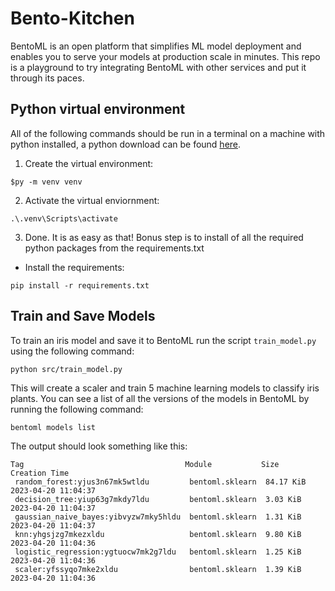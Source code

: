 # Bento-Kitchen
BentoML is an open platform that simplifies ML model deployment and enables you to serve your models at production scale in minutes. This repo is a playground to try integrating BentoML with other services and put it through its paces.

## Python virtual environment
All of the following commands should be run in a terminal on a machine with python installed, a python download can be found [here](https://www.python.org/downloads/).
1) Create the virtual environment:
```
$py -m venv venv
```
2) Activate the virtual enviornment:
```
.\.venv\Scripts\activate
```
3) Done. It is as easy as that!
Bonus step is to install of all the required python packages from the requirements.txt
- Install the requirements:
```
pip install -r requirements.txt
```

## Train and Save Models
To train an iris model and save it to BentoML run the script `train_model.py` using the following command:
```
python src/train_model.py
```
This will create a scaler and train 5 machine learning models to classify iris plants.
You can see a list of all the versions of the models in BentoML by running the following command:
```
bentoml models list
```
The output should look something like this:
```
Tag                                    Module           Size       Creation Time       
 random_forest:yjus3n67mk5wtldu         bentoml.sklearn  84.17 KiB  2023-04-20 11:04:37
 decision_tree:yiup63g7mkdy7ldu         bentoml.sklearn  3.03 KiB   2023-04-20 11:04:37
 gaussian_naive_bayes:yibvyzw7mky5hldu  bentoml.sklearn  1.31 KiB   2023-04-20 11:04:37
 knn:yhgsjzg7mkezxldu                   bentoml.sklearn  9.80 KiB   2023-04-20 11:04:36
 logistic_regression:ygtuocw7mk2g7ldu   bentoml.sklearn  1.25 KiB   2023-04-20 11:04:36
 scaler:yfssyqo7mke2xldu                bentoml.sklearn  1.39 KiB   2023-04-20 11:04:36
```